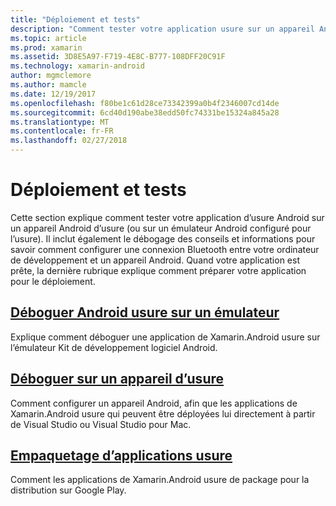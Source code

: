 ```yaml
---
title: "Déploiement et tests"
description: "Comment tester votre application usure sur un appareil Android (ou un émulateur) et le préparer pour le déploiement."
ms.topic: article
ms.prod: xamarin
ms.assetid: 3D8E5A97-F719-4E8C-B777-108DFF20C91F
ms.technology: xamarin-android
author: mgmclemore
ms.author: mamcle
ms.date: 12/19/2017
ms.openlocfilehash: f80be1c61d28ce73342399a0b4f2346007cd14de
ms.sourcegitcommit: 6cd40d190abe38edd50fc74331be15324a845a28
ms.translationtype: MT
ms.contentlocale: fr-FR
ms.lasthandoff: 02/27/2018
---
```

# <a name="deployment-and-testing"></a>Déploiement et tests

Cette section explique comment tester votre application d’usure Android sur un appareil Android d’usure (ou sur un émulateur Android configuré pour l’usure). Il inclut également le débogage des conseils et informations pour savoir comment configurer une connexion Bluetooth entre votre ordinateur de développement et un appareil Android.
Quand votre application est prête, la dernière rubrique explique comment préparer votre application pour le déploiement.

## <a name="debug-android-wear-on-an-emulatorandroidweardeploy-testdebug-on-emulatormd"></a>[Déboguer Android usure sur un émulateur](~/android/wear/deploy-test/debug-on-emulator.md)

Explique comment déboguer une application de Xamarin.Android usure sur l’émulateur Kit de développement logiciel Android.

## <a name="debug-on-a-wear-deviceandroidweardeploy-testdebug-on-devicemd"></a>[Déboguer sur un appareil d’usure](~/android/wear/deploy-test/debug-on-device.md)

Comment configurer un appareil Android, afin que les applications de Xamarin.Android usure qui peuvent être déployées lui directement à partir de Visual Studio ou Visual Studio pour Mac.

##  <a name="packaging-wear-appsandroidweardeploy-testpackagingmd"></a>[Empaquetage d’applications usure](~/android/wear/deploy-test/packaging.md)

Comment les applications de Xamarin.Android usure de package pour la distribution sur Google Play.

